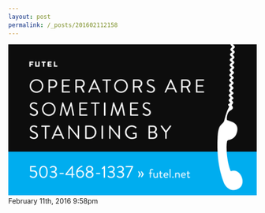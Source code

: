 ```yaml
---
layout: post
permalink: /_posts/201602112158
---
```


<img src="/images/blog/139156660574.png"/>

<div id="footer">
<span id="timestamp"> February 11th, 2016 9:58pm </span>
</div>
